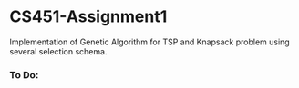 # CS451-Assignment1
Implementation of Genetic Algorithm for TSP and Knapsack problem using several selection schema. 

### To Do:

 